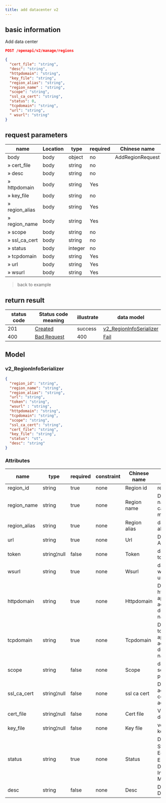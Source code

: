 ```yaml
---
title: add datacenter v2
---
```


## basic information

Add data center

```json title="请求路径"
POST /openapi/v2/manage/regions
```

```json title="Body请求参数"
{
  "cert_file": "string",
  "desc": "string",
  "httpdomain": "string",
  "key_file": "string",
  "region_alias": "string",
  "region_name" : "string",
  "scope": "string",
  "ssl_ca_cert": "string",
  "status": 0,
  "tcpdomain": "string",
  "url": "string",
  " wsurl": "string"
}
```

## request parameters

| name                                                    | Location | type    | required | Chinese name     | illustrate |
| ------------------------------------------------------- | -------- | ------- | -------- | ---------------- | ---------- |
| body                                                    | body     | object  | no       | AddRegionRequest | none       |
| » cert_file                        | body     | string  | no       |                  | none       |
| » desc                                                  | body     | string  | no       |                  | none       |
| » httpdomain                                            | body     | string  | Yes      |                  | none       |
| » key_file                         | body     | string  | no       |                  | none       |
| » region_alias                     | body     | string  | Yes      |                  | none       |
| » region_name                      | body     | string  | Yes      |                  | none       |
| » scope                                                 | body     | string  | no       |                  | none       |
| » ssl_ca_cert | body     | string  | no       |                  | none       |
| » status                                                | body     | integer | no       |                  | none       |
| » tcpdomain                                             | body     | string  | Yes      |                  | none       |
| » url                                                   | body     | string  | Yes      |                  | none       |
| » wsurl                                                 | body     | string  | Yes      |                  | none       |

> back to example

## return result

| status code | Status code meaning                                              | illustrate | data model                                                               |
| ----------- | ---------------------------------------------------------------- | ---------- | ------------------------------------------------------------------------ |
| 201         | [Created](https://tools.ietf.org/html/rfc7231#section-6.3.2)     | success    | [v2_RegionInfoSerializer](#v2_regioninfoserializer) |
| 400         | [Bad Request](https://tools.ietf.org/html/rfc7231#section-6.5.1) | 400        | [Fail](#schemafail)                                                      |

## Model

### v2_RegionInfoSerializer

```json
{
  "region_id": "string",
  "region_name": "string",
  "region_alias": "string",
  "url": "string",
  "token": "string",
  "wsurl" : "string",
  "httpdomain": "string",
  "tcpdomain": "string",
  "scope": "string",
  "ssl_ca_cert": "string",
  "cert_file": "string",
  "key_file": "string",
  "status": "st",
  "desc": "string"
}

```

### Attributes

| name                                                  | type        | required | constraint | Chinese name | illustrate                                                                                           |        |
| ----------------------------------------------------- | ----------- | -------- | ---------- | ------------ | ---------------------------------------------------------------------------------------------------- | ------ |
| region_id                        | string      | true     | none       | Region id    | region id                                                                                            |        |
| region_name                      | string      | true     | none       | Region name  | Data center name, cannot be modified                                                                 |        |
| region_alias                     | string      | true     | none       | Region alias | data center alias                                                                                    |        |
| url                                                   | string      | true     | none       | Url          | Datacenter API url                                                                                   |        |
| token                                                 | string¦null | false    | none       | Token        | data center token                                                                                    |        |
| wsurl                                                 | string      | true     | none       | Wsurl        | datacenter websocket url                                                                             |        |
| httpdomain                                            | string      | true     | none       | Httpdomain   | Data center http application access root domain name                                                 |        |
| tcpdomain                                             | string      | true     | none       | Tcpdomain    | Data center tcp application access root domain name                                                  |        |
| scope                                                 | string      | false    | none       | Scope        | data center scope private                                                                            | public |
| ssl_ca_cert | string¦null | false    | none       | ssl ca cert  | Data center access ca certificate address                                                            |        |
| cert_file                        | string¦null | false    | none       | Cert file    | Verify documents                                                                                     |        |
| key_file                         | string¦null | false    | none       | Key file     | verification key                                                                                     |        |
| status                                                | string      | true     | none       | Status       | Data Center Status 0：Editing 1: Enabled 2：Disabled 3: In Maintenance |        |
| desc                                                  | string      | false    | none       | Desc         | Data Center Description                                                                              |        |
